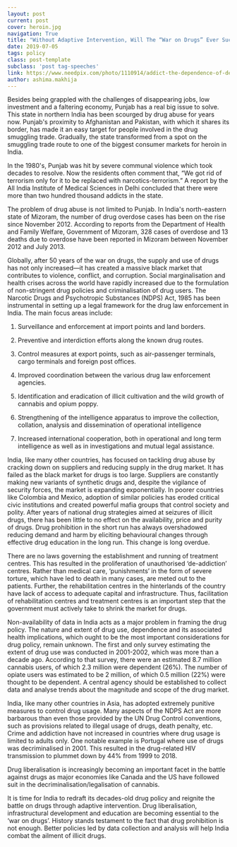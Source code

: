 ```yaml
---
layout: post
current: post
cover: heroin.jpg
navigation: True
title: "Without Adaptive Intervention, Will The “War on Drugs” Ever Succeed?"
date: 2019-07-05
tags: policy
class: post-template
subclass: 'post tag-speeches'
link: https://www.needpix.com/photo/1110914/addict-the-dependence-of-dependent-drug-addiction-man-drug-dependence-an-injection-heroin-syringe
author: ashima.makhija
---
```

Besides being grappled with the challenges of disappearing jobs, low investment and a faltering economy, Punjab has a real big issue to solve. This state in northern India has been scourged by drug abuse for years now. Punjab's proximity to Afghanistan and Pakistan, with which it shares its border, has made it an easy target for people involved in the drug smuggling trade. Gradually, the state transformed from a spot on the smuggling trade route to one of the biggest consumer markets for heroin in India.



In the 1980's, Punjab was hit by severe communal violence which took decades to resolve. Now the residents often comment that, “We got rid of terrorism only for it to be replaced with narcotics-terrorism.” A report by the All India Institute of Medical Sciences in Delhi concluded that there were more than two hundred thousand addicts in the state.



The problem of drug abuse is not limited to Punjab. In India's north-eastern state of Mizoram, the number of drug overdose cases has been on the rise since November 2012. According to reports from the Department of Health and Family Welfare, Government of Mizoram, 328 cases of overdose and 13 deaths due to overdose have been reported in Mizoram between November 2012 and July 2013.



Globally, after 50 years of the war on drugs, the supply and use of drugs has not only increased—it has created a massive black market that contributes to violence, conflict, and corruption. Social marginalisation and health crises across the world have rapidly increased due to the formulation of non-stringent drug policies and criminalisation of drug users. The Narcotic Drugs and Psychotropic Substances (NDPS) Act, 1985 has been instrumental in setting up a legal framework for the drug law enforcement in India. The main focus areas include:

1.  Surveillance and enforcement at import points and land borders.

2.  Preventive and interdiction efforts along the known drug routes.

3.  Control measures at export points, such as air-passenger terminals, cargo terminals and foreign post offices.

4.  Improved coordination between the various drug law enforcement agencies.

5.  Identification and eradication of illicit cultivation and the wild growth of cannabis and opium poppy.

6.  Strengthening of the intelligence apparatus to improve the collection, collation, analysis and dissemination of operational intelligence

7.  Increased international cooperation, both in operational and long term intelligence as well as in investigations and mutual legal assistance.


India, like many other countries, has focused on tackling drug abuse by cracking down on suppliers and reducing supply in the drug market. It has failed as the black market for drugs is too large. Suppliers are constantly making new variants of synthetic drugs and, despite the vigilance of security forces, the market is expanding exponentially. In poorer countries like Colombia and Mexico, adoption of similar policies has eroded critical civic institutions and created powerful mafia groups that control society and polity. After years of national drug strategies aimed at seizures of illicit drugs, there has been little to no effect on the availability, price and purity of drugs. Drug prohibition in the short run has always overshadowed reducing demand and harm by eliciting behavioural changes through effective drug education in the long run. This change is long overdue.



There are no laws governing the establishment and running of treatment centres. This has resulted in the proliferation of unauthorised ‘de-addiction’ centres. Rather than medical care, ‘punishments’ in the form of severe torture, which have led to death in many cases, are meted out to the patients. Further, the rehabilitation centres in the hinterlands of the country have lack of access to adequate capital and infrastructure. Thus, facilitation of rehabilitation centres and treatment centres is an important step that the government must actively take to shrink the market for drugs.



Non-availability of data in India acts as a major problem in framing the drug policy. The nature and extent of drug use, dependence and its associated health implications, which ought to be the most important considerations for drug policy, remain unknown. The first and only survey estimating the extent of drug use was conducted in 2001-2002, which was more than a decade ago. According to that survey, there were an estimated 8.7 million cannabis users, of which 2.3 million were dependent (26%). The number of opiate users was estimated to be 2 million, of which 0.5 million (22%) were thought to be dependent. A central agency should be established to collect data and analyse trends about the magnitude and scope of the drug market.



India, like many other countries in Asia, has adopted extremely punitive measures to control drug usage. Many aspects of the NDPS Act are more barbarous than even those provided by the UN Drug Control conventions, such as provisions related to illegal usage of drugs, death penalty, etc. Crime and addiction have not increased in countries where drug usage is limited to adults only. One notable example is Portugal where use of drugs was decriminalised in 2001. This resulted in the drug-related HIV transmission to plummet down by 44% from 1999 to 2018.



Drug liberalisation is increasingly becoming an important facet in the battle against drugs as major economies like Canada and the US have followed suit in the decriminalisation/legalisation of cannabis.



It is time for India to redraft its decades-old drug policy and reignite the battle on drugs through adaptive intervention. Drug liberalisation, infrastructural development and education are becoming essential to the ‘war on drugs’. History stands testament to the fact that drug prohibition is not enough. Better policies led by data collection and analysis will help India combat the ailment of illicit drugs.

